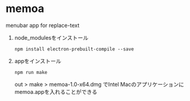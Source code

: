 # memoa

menubar app for replace-text


1. node_modulesをインストール

    `npm install electron-prebuilt-compile --save`

2. appをインストール

    `npm run make`

    out >  make > memoa-1.0-x64.dmg でIntel Macのアプリケーションにmemoa.appを入れることができる

